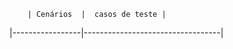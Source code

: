         | Cenários  |  casos de teste |
|-----------------|----------------------------------|

                   
                    
